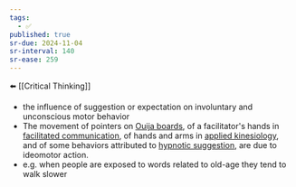 ```yaml
---
tags:
  - ✅
published: true
sr-due: 2024-11-04
sr-interval: 140
sr-ease: 259
---
```

⬅️ [[Critical Thinking]]

- the influence of suggestion or expectation on involuntary and unconscious motor behavior
- The movement of pointers on [Ouija boards](https://skepdic.com/ouija.html), of a facilitator's hands in [facilitated communication](https://skepdic.com/facilcom.html), of hands and arms in [applied kinesiology](https://skepdic.com/akinesiology.html), and of some behaviors attributed to [hypnotic suggestion](https://skepdic.com/hypnosis.html), are due to ideomotor action.
- e.g. when people are exposed to words related to old-age they tend to walk slower